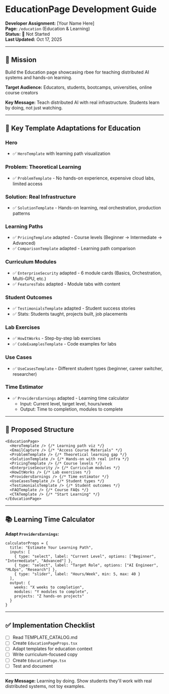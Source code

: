 # EducationPage Development Guide

**Developer Assignment:** [Your Name Here]  
**Page:** `/education` (Education & Learning)  
**Status:** 🔴 Not Started  
**Last Updated:** Oct 17, 2025

---

## 🎯 Mission

Build the Education page showcasing rbee for teaching distributed AI systems and hands-on learning.

**Target Audience:** Educators, students, bootcamps, universities, online course creators

**Key Message:** Teach distributed AI with real infrastructure. Students learn by doing, not just watching.

---

## 🔄 Key Template Adaptations for Education

### Hero
- ✅ `HeroTemplate` with learning path visualization

### Problem: Theoretical Learning
- ✅ `ProblemTemplate` - No hands-on experience, expensive cloud labs, limited access

### Solution: Real Infrastructure
- ✅ `SolutionTemplate` - Hands-on learning, real orchestration, production patterns

### Learning Paths
- ✅ `PricingTemplate` adapted - Course levels (Beginner → Intermediate → Advanced)
- ✅ `ComparisonTemplate` adapted - Learning path comparison

### Curriculum Modules
- ✅ `EnterpriseSecurity` adapted - 6 module cards (Basics, Orchestration, Multi-GPU, etc.)
- ✅ `FeaturesTabs` adapted - Module tabs with content

### Student Outcomes
- ✅ `TestimonialsTemplate` adapted - Student success stories
- ✅ Stats: Students taught, projects built, job placements

### Lab Exercises
- ✅ `HowItWorks` - Step-by-step lab exercises
- ✅ `CodeExamplesTemplate` - Code examples for labs

### Use Cases
- ✅ `UseCasesTemplate` - Different student types (beginner, career switcher, researcher)

### Time Estimator
- ✅ `ProvidersEarnings` adapted - Learning time calculator
  - Input: Current level, target level, hours/week
  - Output: Time to completion, modules to complete

---

## 📐 Proposed Structure

```tsx
<EducationPage>
  <HeroTemplate /> {/* Learning path viz */}
  <EmailCapture /> {/* "Access Course Materials" */}
  <ProblemTemplate /> {/* Theoretical learning gap */}
  <SolutionTemplate /> {/* Hands-on with real infra */}
  <PricingTemplate /> {/* Course levels */}
  <EnterpriseSecurity /> {/* Curriculum modules */}
  <HowItWorks /> {/* Lab exercises */}
  <ProvidersEarnings /> {/* Time estimator */}
  <UseCasesTemplate /> {/* Student types */}
  <TestimonialsTemplate /> {/* Student outcomes */}
  <FAQTemplate /> {/* Course FAQs */}
  <CTATemplate /> {/* "Start Learning" */}
</EducationPage>
```

---

## 📚 Learning Time Calculator

**Adapt `ProvidersEarnings`:**

```tsx
calculatorProps = {
  title: "Estimate Your Learning Path",
  inputs: [
    { type: "select", label: "Current Level", options: ["Beginner", "Intermediate", "Advanced"] },
    { type: "select", label: "Target Role", options: ["AI Engineer", "MLOps", "Research"] },
    { type: "slider", label: "Hours/Week", min: 5, max: 40 }
  ],
  output: {
    weeks: "X weeks to completion",
    modules: "Y modules to complete",
    projects: "Z hands-on projects"
  }
}
```

---

## ✅ Implementation Checklist

- [ ] Read TEMPLATE_CATALOG.md
- [ ] Create `EducationPageProps.tsx`
- [ ] Adapt templates for education context
- [ ] Write curriculum-focused copy
- [ ] Create `EducationPage.tsx`
- [ ] Test and document

---

**Key Message:** Learning by doing. Show students they'll work with real distributed systems, not toy examples.
